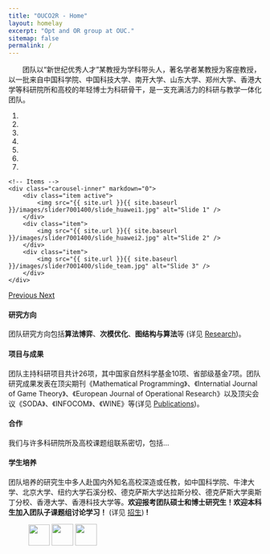 ```yaml
---
title: "OUCO2R - Home"
layout: homelay
excerpt: "Opt and OR group at OUC."
sitemap: false
permalink: /
---
```


&emsp;&emsp;团队以“新世纪优秀人才”某教授为学科带头人，著名学者某教授为客座教授，以一批来自中国科学院、中国科技大学、南开大学、山东大学、郑州大学、香港大学等科研院所和高校的年轻博士为科研骨干，是一支充满活力的科研与教学一体化团队。


<div markdown="0" id="carousel" class="carousel slide" data-ride="carousel" data-interval="4000" data-pause="hover" >
    <!-- Menu -->
    <ol class="carousel-indicators">
        <li data-target="#carousel" data-slide-to="0" class="active"></li>
        <li data-target="#carousel" data-slide-to="1"></li>
        <li data-target="#carousel" data-slide-to="2"></li>
        <li data-target="#carousel" data-slide-to="3"></li>
        <li data-target="#carousel" data-slide-to="4"></li>
        <li data-target="#carousel" data-slide-to="5"></li>
        <li data-target="#carousel" data-slide-to="6"></li>
    </ol>

    <!-- Items -->
    <div class="carousel-inner" markdown="0">
        <div class="item active">
            <img src="{{ site.url }}{{ site.baseurl }}/images/slider7001400/slide_huawei1.jpg" alt="Slide 1" />
        </div>
        <div class="item">
            <img src="{{ site.url }}{{ site.baseurl }}/images/slider7001400/slide_huawei2.jpg" alt="Slide 2" />
        </div>
        <div class="item">
            <img src="{{ site.url }}{{ site.baseurl }}/images/slider7001400/slide_team.jpg" alt="Slide 3" />
        </div>
    </div>
  <a class="left carousel-control" href="#carousel" role="button" data-slide="prev">
    <span class="glyphicon glyphicon-chevron-left" aria-hidden="true"></span>
    <span class="sr-only">Previous</span>
  </a>
  <a class="right carousel-control" href="#carousel" role="button" data-slide="next">
    <span class="glyphicon glyphicon-chevron-right" aria-hidden="true"></span>
    <span class="sr-only">Next</span>
  </a>
</div>


#### 研究方向
团队研究方向包括**算法博弈**、**次模优化**、**图结构与算法**等 (详见 [Research](research))。

#### 项目与成果
团队主持科研项目共计26项，其中国家自然科学基金10项、省部级基金7项。团队研究成果发表在顶尖期刊《Mathematical Programming》、《Internatial Journal of Game Theory》、《European Journal of Operational Research》以及顶尖会议《SODA》、《INFOCOM》、《WINE》等(详见 [Publications](publications))。

#### 合作
我们与许多科研院所及高校课题组联系密切，包括...

#### 学生培养
团队培养的研究生中多人赴国内外知名高校深造或任教，如中国科学院、牛津大学、北京大学、纽约大学石溪分校、德克萨斯大学达拉斯分校、德克萨斯大学奥斯丁分校、香港大学、香港科技大学等。**欢迎报考团队硕士和博士研究生！欢迎本科生加入团队子课题组讨论学习！** (详见 [招生](vacancies)) **!**



<figure class="third">
  <img src="{{ site.url }}{{ site.baseurl }}/images/logopic/Logo_ORSC.png" style="height: 42px">
  <img src="{{ site.url }}{{ site.baseurl }}/images/logopic/Logo_CSIAM.png" style="height: 43px">
  <img src="{{ site.url }}{{ site.baseurl }}/images/logopic/Logo_CCF.png" style="height: 43px">
</figure>
